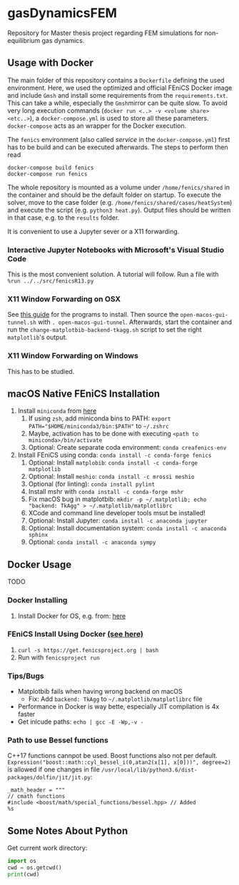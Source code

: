 # gasDynamicsFEM

Repository for Master thesis project regarding FEM simulations for non-equilibrium gas dynamics.

## Usage with Docker

The main folder of this repository contains a `Dockerfile` defining the used environment. Here, we used the optimized and official FEniCS Docker image and include `Gmsh` and install some requirements from the `requirements.txt`. This can take a while, especially the `Gmsh`mirror can be quite slow. To avoid very long execution commands (`docker run <..> -v <volume share> <etc..>`), a `docker-compose.yml` is used to store all these parameters. `docker-compose` acts as an wrapper for the Docker execution.

The `fenics` environment (also called *service* in the `docker-compose.yml`) first has to be build and can be executed afterwards. The steps to perform then read

```
docker-compose build fenics
docker-compose run fenics
```

The whole repository is mounted as a volume under `/home/fenics/shared` in the container and should be the default folder on startup. To execute the solver, move to the case folder (e.g. `/home/fenics/shared/cases/heatSystem`) and execute the script (e.g. `python3 heat.py`). Output files should be written in that case, e.g. to the `results` folder.

It is convenient to use a Jupyter sever or a X11 forwarding.

### Interactive Jupyter Notebooks with Microsoft's Visual Studio Code

This is the most convenient solution. A tutorial will follow.
Run a file with `%run ../../src/fenicsR13.py`

### X11 Window Forwarding on OSX

See [this guide](http://joshuamccall.com/articles/docker.html) for the programs to install. Then source the `open-macos-gui-tunnel.sh` with `. open-macos-gui-tunnel`. Afterwards, start the container and run the `change-matplotbib-backend-tkagg.sh` script to set the right `matplotlib`'s output.

### X11 Window Forwarding on Windows

This has to be studied.

## macOS Native FEniCS Installation

1. Install `miniconda` from [here]([here](https://conda.io/projects/conda/en/latest/user-guide/install/macos.html))
   1. If using `zsh`, add miniconda bins to PATH: `export PATH="$HOME/miniconda3/bin:$PATH"` to `~/.zshrc`
   2. Maybe, activation has to be done with executing `<path to miniconda>/bin/activate`
   3. Optional: Create separate coda environment: `conda creafenics-env`
2. Install FEniCS using conda: `conda install -c conda-forge fenics`
   1. Optional: Install `matplobib`: `conda install -c conda-forge matplotlib`
   2. Optional: Install `meshio`: `conda install -c mrossi meshio`
   3. Optional (for linting): `conda install pylint`
   4. Install mshr with `conda install -c conda-forge mshr`
   5. Fix macOS bug in matplotbib: `mkdir -p ~/.matplotlib; echo "backend: TkAgg" > ~/.matplotlib/matplotlibrc`
   6. XCode and command line developer tools msut be installed!
   7. Optional: Install Jupyter: `conda install -c anaconda jupyter`
   8. Optional: Install documentation system: `conda install -c anaconda sphinx`
   9. Optional: `conda install -c anaconda sympy`

## Docker Usage

TODO

### Docker Installing

1. Install Docker for OS, e.g. from: [here](https://hub.docker.com/editions/community/docker-ce-desktop-mac)

### FEniCS Install Using Docker [(see here)](https://fenics.readthedocs.io/projects/containers/en/latest/quickstart.html)

1. `curl -s https://get.fenicsproject.org | bash`
2. Run with `fenicsproject run`

### Tips/Bugs

- Matplotbib fails when having wrong backend on macOS
  - Fix: Add `backend: TkAgg` to `~/.matplotlib/matplotlibrc` file
- Performance in Docker is way bette, especially JIT compilation is 4x faster
- Get inlcude paths: `echo | gcc -E -Wp,-v -`


### Path to use Bessel functions
C++17 functions cannpot be used. Boost functions also not per default. `Expression("boost::math::cyl_bessel_i(0,atan2(x[1], x[0]))", degree=2)` is allowed if one changes in file `/usr/local/lib/python3.6/dist-packages/dolfin/jit/jit.py`:

```
_math_header = """
// cmath functions
#include <boost/math/special_functions/bessel.hpp> // Added
%s
```

## Some Notes About Python

Get current work directory:

```python
import os
cwd = os.getcwd()
print(cwd)
```